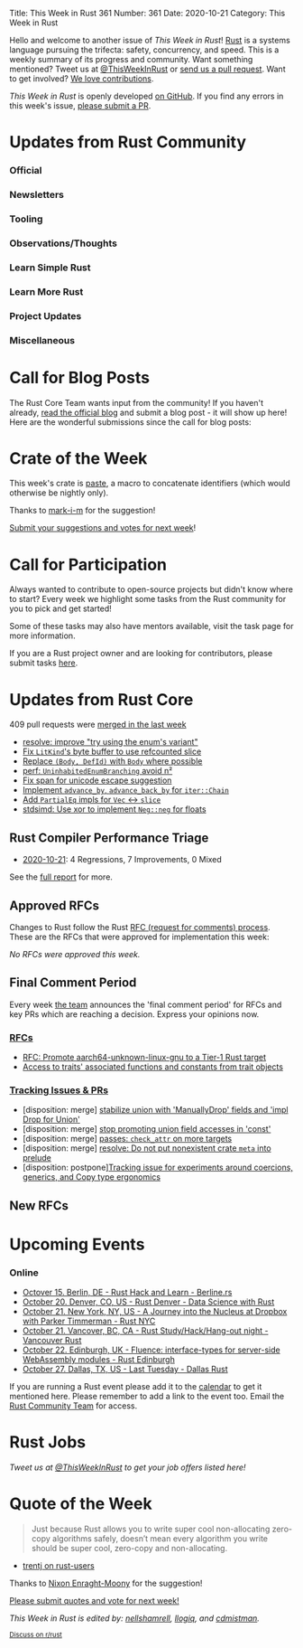 Title: This Week in Rust 361
Number: 361
Date: 2020-10-21
Category: This Week in Rust

Hello and welcome to another issue of *This Week in Rust*!
[Rust](http://rust-lang.org) is a systems language pursuing the trifecta: safety, concurrency, and speed.
This is a weekly summary of its progress and community.
Want something mentioned? Tweet us at [@ThisWeekInRust](https://twitter.com/ThisWeekInRust) or [send us a pull request](https://github.com/emberian/this-week-in-rust).
Want to get involved? [We love contributions](https://github.com/rust-lang/rust/blob/master/CONTRIBUTING.md).

*This Week in Rust* is openly developed [on GitHub](https://github.com/emberian/this-week-in-rust).
If you find any errors in this week's issue, [please submit a PR](https://github.com/emberian/this-week-in-rust/pulls).

# Updates from Rust Community

### Official

### Newsletters

### Tooling

### Observations/Thoughts

### Learn Simple Rust

### Learn More Rust

### Project Updates

### Miscellaneous

# Call for Blog Posts

The Rust Core Team wants input from the community!
If you haven't already, [read the official blog](https://blog.rust-lang.org/2020/09/03/Planning-2021-Roadmap.html) and submit a blog post - it will show up here!
Here are the wonderful submissions since the call for blog posts:

# Crate of the Week

This week's crate is [paste](https://crates.io/crates/paste), a macro to concatenate identifiers (which would otherwise be nightly only).

Thanks to [mark-i-m](https://users.rust-lang.org/t/crate-of-the-week/2704/825) for the suggestion!

[Submit your suggestions and votes for next week][submit_crate]!

[submit_crate]: https://users.rust-lang.org/t/crate-of-the-week/2704

# Call for Participation

Always wanted to contribute to open-source projects but didn't know where to start?
Every week we highlight some tasks from the Rust community for you to pick and get started!

Some of these tasks may also have mentors available, visit the task page for more information.

If you are a Rust project owner and are looking for contributors, please submit tasks [here][guidelines].

[guidelines]: https://users.rust-lang.org/t/twir-call-for-participation/4821

# Updates from Rust Core

409 pull requests were [merged in the last week][merged]

[merged]: https://github.com/search?q=is%3Apr+org%3Arust-lang+is%3Amerged+merged%3A2020-10-05..2020-10-12

* [resolve: improve "try using the enum's variant"](https://github.com/rust-lang/rust/pull/77341)
* [Fix `LitKind`'s byte buffer to use refcounted slice](https://github.com/rust-lang/rust/pull/77560)
* [Replace `(Body, DefId)` with `Body` where possible](https://github.com/rust-lang/rust/pull/77552)
* [perf: `UninhabitedEnumBranching` avoid n²](https://github.com/rust-lang/rust/pull/77597)
* [Fix span for unicode escape suggestion](https://github.com/rust-lang/rust/pull/77587)
* [Implement `advance_by`, `advance_back_by` for `iter::Chain`](https://github.com/rust-lang/rust/pull/77594)
* [Add `PartialEq` impls for `Vec` ↔ `slice`](https://github.com/rust-lang/rust/pull/74194)
* [stdsimd: Use xor to implement `Neg::neg` for floats](https://github.com/rust-lang/stdsimd/pull/31)

## Rust Compiler Performance Triage

* [2020-10-21](https://github.com/rust-lang/rustc-perf/blob/master/triage/2020-10-21.md):
4 Regressions, 7 Improvements, 0 Mixed

See the [full report](https://github.com/rust-lang/rustc-perf/blob/master/triage/2020-10-21.md) for more.

## Approved RFCs

Changes to Rust follow the Rust [RFC (request for comments) process](https://github.com/rust-lang/rfcs#rust-rfcs). These
are the RFCs that were approved for implementation this week:

*No RFCs were approved this week.*

## Final Comment Period

Every week [the team](https://www.rust-lang.org/team.html) announces the
'final comment period' for RFCs and key PRs which are reaching a
decision. Express your opinions now.

### [RFCs](https://github.com/rust-lang/rfcs/labels/final-comment-period)
* [RFC: Promote aarch64-unknown-linux-gnu to a Tier-1 Rust target](https://github.com/rust-lang/rfcs/pull/2959)
* [Access to traits' associated functions and constants from trait objects](https://github.com/rust-lang/rfcs/pull/2886)

### [Tracking Issues & PRs](https://github.com/rust-lang/rust/labels/final-comment-period)

* [disposition: merge] [stabilize union with 'ManuallyDrop' fields and 'impl Drop for Union'](https://github.com/rust-lang/rust/pull/77547)
* [disposition: merge] [stop promoting union field accesses in 'const'](https://github.com/rust-lang/rust/pull/77526)
* [disposition: merge] [passes: `check_attr` on more targets](https://github.com/rust-lang/rust/pull/77015)
* [disposition: merge] [resolve: Do not put nonexistent crate `meta` into prelude](https://github.com/rust-lang/rust/pull/75802)
* [disposition: postpone][Tracking issue for experiments around coercions, generics, and Copy type ergonomics](https://github.com/rust-lang/rust/issues/44619)

## New RFCs


# Upcoming Events

### Online
* [Octover 15. Berlin, DE - Rust Hack and Learn - Berline.rs](https://www.meetup.com/opentechschool-berlin/events/txcprrybcnbtb/)
* [October 20. Denver, CO, US - Rust Denver - Data Science with Rust](https://www.meetup.com/Rust-Boulder-Denver/events/272996842/)
* [October 21. New York, NY, US - A Journey into the Nucleus at Dropbox with Parker Timmerman - Rust NYC](https://www.meetup.com/Rust-NYC/events/273887563)
* [October 21. Vancover, BC, CA - Rust Study/Hack/Hang-out night - Vancouver Rust](https://www.meetup.com/Vancouver-Rust/events/cxrtxrybcnbcc/)
* [October 22. Edinburgh, UK - Fluence: interface-types for server-side WebAssembly modules - Rust Edinburgh](https://www.meetup.com/rust-edi/events/273685985)
* [October 27. Dallas, TX, US - Last Tuesday - Dallas Rust](https://www.meetup.com/Dallas-Rust/events/jqxqwrybcnbkc/)

If you are running a Rust event please add it to the [calendar] to get
it mentioned here. Please remember to add a link to the event too.
Email the [Rust Community Team][community] for access.

[calendar]: https://www.google.com/calendar/embed?src=apd9vmbc22egenmtu5l6c5jbfc%40group.calendar.google.com
[community]: mailto:community-team@rust-lang.org

# Rust Jobs

*Tweet us at [@ThisWeekInRust](https://twitter.com/ThisWeekInRust) to get your job offers listed here!*

# Quote of the Week

> Just because Rust allows you to write super cool non-allocating zero-copy algorithms safely, doesn’t mean every algorithm you write should be super cool, zero-copy and non-allocating.

- [trentj on rust-users](https://users.rust-lang.org/t/feeling-rust-is-so-difficult/29962/15)

Thanks to [Nixon Enraght-Moony](https://users.rust-lang.org/t/twir-quote-of-the-week/328/948) for the suggestion!

[Please submit quotes and vote for next week!](https://users.rust-lang.org/t/twir-quote-of-the-week/328)

*This Week in Rust is edited by: [nellshamrell](https://github.com/nellshamrell), [llogiq](https://github.com/llogiq), and [cdmistman](https://github.com/cdmistman).*

<small>[Discuss on r/rust](https://www.reddit.com/r/rust/comments/iu3ge0/this_week_in_rust_356/)</small>

